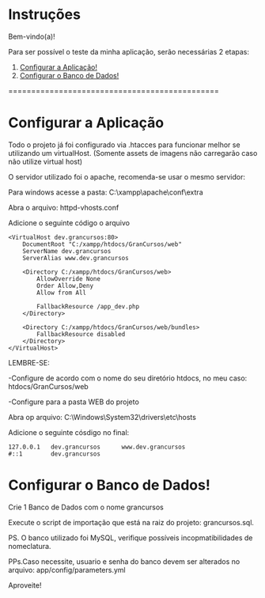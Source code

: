 Instruções
========================

Bem-vindo(a)!

Para ser possível o teste da minha aplicação, 
serão necessárias 2 etapas:

1. [Configurar a Aplicação!][1]
2. [Configurar o Banco de Dados!][2]

==============================================

Configurar a Aplicação
======================
Todo o projeto já foi configurado via .htacces 
para funcionar melhor se utilizando um virtualHost.
(Somente assets de imagens não carregarão caso não utilize virtual host)

O servidor utilizado foi o apache, recomenda-se usar o 
mesmo servidor:

Para windows acesse a pasta: 
C:\xampp\apache\conf\extra

Abra o arquivo: httpd-vhosts.conf

Adicione o seguinte código o arquivo

```
<VirtualHost dev.grancursos:80>
    DocumentRoot "C:/xampp/htdocs/GranCursos/web"
    ServerName dev.grancursos
    ServerAlias www.dev.grancursos

    <Directory C:/xampp/htdocs/GranCursos/web>
        AllowOverride None
        Order Allow,Deny
        Allow from All

        FallbackResource /app_dev.php
    </Directory>

    <Directory C:/xampp/htdocs/GranCursos/web/bundles>
        FallbackResource disabled
    </Directory>
</VirtualHost>
```
LEMBRE-SE:

-Configure de acordo com o nome do seu diretório htdocs,
no meu caso: htdocs/GranCursos/web

-Configure para a pasta WEB do projeto

Abra op arquivo:
C:\Windows\System32\drivers\etc\hosts

Adicione o seguinte cósdigo no final:
```
127.0.0.1   dev.grancursos      www.dev.grancursos
#::1        dev.grancursos
```

Configurar o Banco de Dados!
==============================================

Crie 1 Banco de Dados com o nome grancursos

Execute o script de importação que está na raiz do projeto: grancursos.sql.

PS. O banco utilizado foi MySQL, verifique possíveis incopmatibilidades de nomeclatura.

PPs.Caso necessite, usuario e senha do banco devem ser alterados no arquivo: app/config/parameters.yml

 
Aproveite!

[1]: #configurar-a-aplicao
[2]: #configurar-o-banco-de-dados

